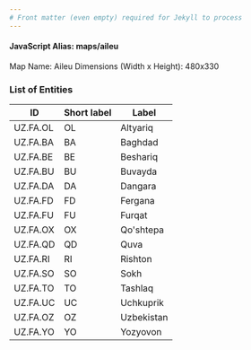 ```yaml
---
# Front matter (even empty) required for Jekyll to process
---
```


#### JavaScript Alias: maps/aileu

Map Name: Aileu
Dimensions (Width x Height): 480x330







### List of Entities

ID | Short label | Label
---|---|---|
UZ.FA.OL|OL|Altyariq
UZ.FA.BA|BA|Baghdad
UZ.FA.BE|BE|Beshariq
UZ.FA.BU|BU|Buvayda
UZ.FA.DA|DA|Dangara
UZ.FA.FD|FD|Fergana
UZ.FA.FU|FU|Furqat
UZ.FA.OX|OX|Qo'shtepa
UZ.FA.QD|QD|Quva
UZ.FA.RI|RI|Rishton
UZ.FA.SO|SO|Sokh
UZ.FA.TO|TO|Tashlaq
UZ.FA.UC|UC|Uchkuprik
UZ.FA.OZ|OZ|Uzbekistan
UZ.FA.YO|YO|Yozyovon